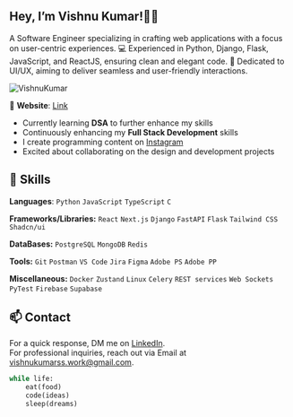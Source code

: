 ## **Hey, I’m Vishnu Kumar!👋🏻**

A Software Engineer specializing in crafting web applications with a focus on user-centric experiences. 💻 Experienced in Python, Django, Flask, JavaScript, and ReactJS, ensuring clean and elegant code.
🎨 Dedicated to UI/UX, aiming to deliver seamless and user-friendly interactions.

<img src="https://komarev.com/ghpvc/?username=VishnuKumarSS" alt="VishnuKumar" />

🔗 **Website**: [Link](https://vishnukumar.tech "VishnuKumarSS Portfolio")

- Currently learning **DSA** to further enhance my skills
- Continuously enhancing my **Full Stack Development** skills
- I create programming content on [Instagram](https://www.instagram.com/starzcodes/)
- Excited about collaborating on the design and development projects

## 💼 Skills

**Languages**: `Python` `JavaScript` `TypeScript` `C`

**Frameworks/Libraries:** `React` `Next.js` `Django` `FastAPI` `Flask` `Tailwind CSS` `Shadcn/ui`

**DataBases:** `PostgreSQL` `MongoDB` `Redis`

**Tools:** `Git` `Postman` `VS Code` `Jira` `Figma` `Adobe PS` `Adobe PP`

**Miscellaneous:** `Docker` `Zustand` `Linux` `Celery` `REST services` `Web Sockets` `PyTest` `Firebase` `Supabase`

## 📫 Contact
For a quick response, DM me on [LinkedIn](https://www.linkedin.com/in/vishnukumarss).\
For professional inquiries, reach out via Email at [vishnukumarss.work@gmail.com](mailto:vishnukumarss.work@gmail.com).
 
```python
while life:
    eat(food)
    code(ideas)
    sleep(dreams)   
```
